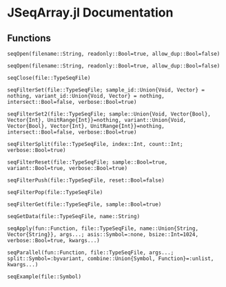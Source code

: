 # JSeqArray.jl Documentation


## Functions

```@docs
seqOpen(filename::String, readonly::Bool=true, allow_dup::Bool=false)
```

```@docs
seqOpen(filename::String, readonly::Bool=true, allow_dup::Bool=false)
```

```@docs
seqClose(file::TypeSeqFile)
```

```@docs
seqFilterSet(file::TypeSeqFile; sample_id::Union{Void, Vector} = nothing, variant_id::Union{Void, Vector} = nothing, intersect::Bool=false, verbose::Bool=true)
```

```@docs
seqFilterSet2(file::TypeSeqFile; sample::Union{Void, Vector{Bool}, Vector{Int}, UnitRange{Int}}=nothing, variant::Union{Void, Vector{Bool}, Vector{Int}, UnitRange{Int}}=nothing, intersect::Bool=false, verbose::Bool=true)
```

```@docs
seqFilterSplit(file::TypeSeqFile, index::Int, count::Int; verbose::Bool=true)
```

```@docs
seqFilterReset(file::TypeSeqFile; sample::Bool=true, variant::Bool=true, verbose::Bool=true)
```

```@docs
seqFilterPush(file::TypeSeqFile, reset::Bool=false)
```

```@docs
seqFilterPop(file::TypeSeqFile)
```

```@docs
seqFilterGet(file::TypeSeqFile, sample::Bool=true)
```

```@docs
seqGetData(file::TypeSeqFile, name::String)
```

```@docs
seqApply(fun::Function, file::TypeSeqFile, name::Union{String, Vector{String}}, args...; asis::Symbol=:none, bsize::Int=1024, verbose::Bool=true, kwargs...)
```

```@docs
seqParallel(fun::Function, file::TypeSeqFile, args...; split::Symbol=:byvariant, combine::Union{Symbol, Function}=:unlist, kwargs...)
```

```@docs
seqExample(file::Symbol)
```

